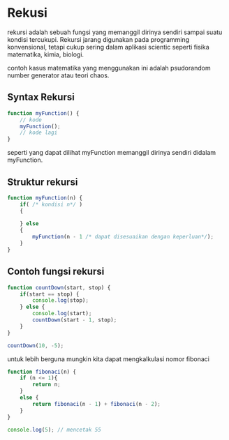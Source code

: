 # Rekusi
rekursi adalah sebuah fungsi yang memanggil dirinya sendiri sampai suatu kondisi tercukupi. Rekursi jarang digunakan pada programming konvensional, tetapi cukup sering dalam aplikasi scientic seperti fisika matematika, kimia, biologi.

contoh kasus matematika yang menggunakan ini adalah psudorandom number generator atau teori chaos.

## Syntax Rekursi
```js
function myFunction() {
    // kode
    myFunction();
    // kode lagi
}
```
seperti yang dapat dilihat myFunction memanggil dirinya sendiri didalam myFunction.
## Struktur rekursi
```js
function myFunction(n) {
    if( /* kondisi n*/ )
    {
        
    } else 
    {
        myFunction(n - 1 /* dapat disesuaikan dengan keperluan*/);
    }
}
```

## Contoh fungsi rekursi
```js
function countDown(start, stop) {
    if(start == stop) {
        console.log(stop);
    } else {
        console.log(start);
        countDown(start - 1, stop);
    }
}

countDown(10, -5);
```
untuk lebih berguna mungkin kita dapat mengkalkulasi nomor fibonaci
```js
function fibonaci(n) {
    if (n <= 1){
        return n;
    }
    else {
        return fibonaci(n - 1) + fibonaci(n - 2);
    }
}

console.log(5); // mencetak 55
```
